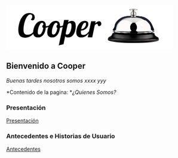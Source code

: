 ![LogoCooper](https://github.com/Team-Arq/front-arq-soft/blob/master/docs/recursos%20pagina/imagenes/logo_encabezado.png)

## Bienvenido a Cooper 

*Buenas tardes nosotros somos xxxx yyy*

*Contenido de la pagina:
  *_¿Quienes Somos?_

### Presentación
[Presentación](https://docs.google.com/presentation/d/1Uw8wtkhlr_9qDNxjV2kkLvRDK5duHun0EowoSNVWaWM/edit)

### Antecedentes e Historias de Usuario

[Antecedentes](https://docs.google.com/spreadsheets/d/16KerG6vRInKVzRJr2Fz8EUHCHCSO_nisxJej8mNDghU/edit#gid=0)


